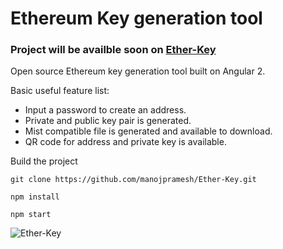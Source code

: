 # Ethereum Key generation tool

### Project will be availble soon on [Ether-Key](manojpr.com/Ether-Key/)

Open source Ethereum key generation tool built on Angular 2.

Basic useful feature list:

 * Input a password to create an address.
 * Private and public key pair is generated.
 * Mist compatible file is generated and available to download.
 * QR code for address and private key is available.

Build the project

```
git clone https://github.com/manojpramesh/Ether-Key.git
```

```
npm install
```

```
npm start
```


![Ether-Key](https://raw.githubusercontent.com/manojpramesh/Ether-Key/master/screenshot.JPG "Final output")